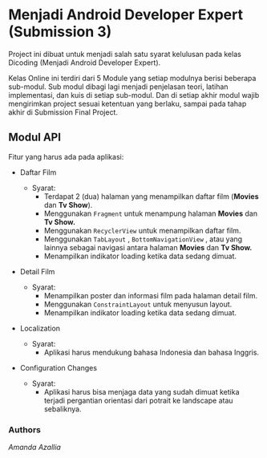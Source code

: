 # Menjadi Android Developer Expert (Submission 3)

Project ini dibuat untuk menjadi salah satu syarat kelulusan pada kelas Dicoding (Menjadi Android Developer Expert). 

Kelas Online ini terdiri dari 5 Module yang setiap modulnya berisi beberapa sub-modul. Sub modul dibagi lagi menjadi penjelasan teori, latihan implementasi, dan kuis di setiap sub-modul. Dan di setiap akhir modul wajib mengirimkan project sesuai ketentuan yang berlaku, sampai pada tahap akhir di Submission Final Project. 
 
## Modul API


Fitur yang harus ada pada aplikasi:

* Daftar Film
    * Syarat:
        * Terdapat 2 (dua) halaman yang menampilkan daftar film (**Movies** dan **Tv Show**).
        * Menggunakan  ``` Fragment ```  untuk menampung halaman **Movies** dan **Tv Show.**
        * Menggunakan  ``` RecyclerView ```  untuk menampilkan daftar film.
        * Menggunakan  ``` TabLayout ``` ,  ``` BottomNavigationView ``` , atau yang lainnya sebagai navigasi antara halaman **Movies** dan **Tv Show.**   
        * Menampilkan indikator loading ketika data sedang dimuat.


* Detail Film
    * Syarat: 
        * Menampilkan poster dan informasi film pada halaman detail film. 
        * Menggunakan ``` ConstraintLayout ``` untuk menyusun layout. 
        * Menampilkan indikator loading ketika data sedang dimuat.

* Localization
    * Syarat:
        * Aplikasi harus mendukung bahasa Indonesia dan bahasa Inggris.

	
* Configuration Changes
    * Syarat:
        * Aplikasi harus bisa menjaga data yang sudah dimuat ketika terjadi pergantian orientasi dari potrait ke landscape atau sebaliknya.

 
### Authors
_Amanda Azallia_






